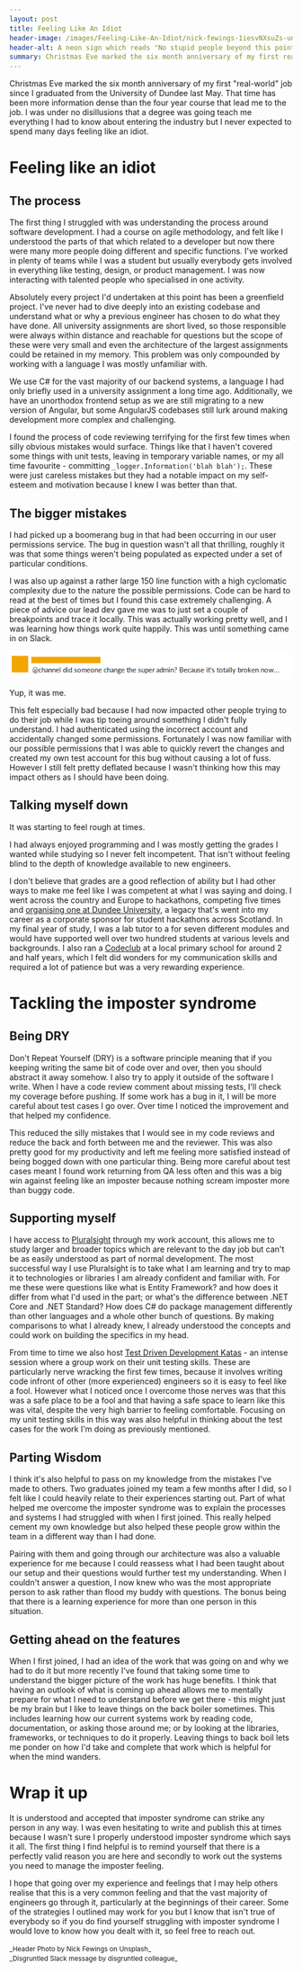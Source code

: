 ```yaml
---
layout: post
title: Feeling Like An Idiot
header-image: /images/Feeling-Like-An-Idiot/nick-fewings-1iesvNXsuZs-unsplash.jpg
header-alt: A neon sign which reads "No stupid people beyond this point" - Photo by Nick Fewings on Unsplash
summary: Christmas Eve marked the six month anniversary of my first real-world job since I graduated from the University of Dundee last May. That time has been more information dense than the four year course that lead me to the job. I was under no disillusions that a degree was going teach me everything I had to know about entering the industry but I never expected to spend many days feeling like an idiot.
---
```


Christmas Eve marked the six month anniversary of my first "real-world" job since I graduated from the University of Dundee last May. That time has been more information dense than the four year course that lead me to the job. I was under no disillusions that a degree was going teach me everything I had to know about entering the industry but I never expected to spend many days feeling like an idiot.

# Feeling like an idiot

## The process

The first thing I struggled with was understanding the process around software development. I had a course on agile methodology, and felt like I understood the parts of that which related to a developer but now there were many more people doing different and specific functions. I've worked in plenty of teams while I was a student but usually everybody gets involved in everything like testing, design, or product management. I was now interacting with talented people who specialised in one activity.

Absolutely every project I'd undertaken at this point has been a greenfield project. I've never had to dive deeply into an existing codebase and understand what or why a previous engineer has chosen to do what they have done. All university assignments are short lived, so those responsible were always within distance and reachable for questions but the scope of these were very small and even the architecture of the largest assignments could be retained in my memory. This problem was only compounded by working with a language I was mostly unfamiliar with. 

We use C# for the vast majority of our backend systems, a language I had only briefly used in a university assignment a long time ago. Additionally, we have an unorthodox frontend setup as we are still migrating to a new version of Angular, but some AngularJS codebases still lurk around making development more complex and challenging.

I found the process of code reviewing terrifying for the first few times when silly obvious mistakes would surface. Things like that I haven't covered some things with unit tests, leaving in temporary variable names, or my all time favourite - committing `_logger.Information('blah blah');`. These were just careless mistakes but they had a notable impact on my self-esteem and motivation because I knew I was better than that. 

## The bigger mistakes

I had picked up a boomerang bug in that had been occurring in our user permissions service. The bug in question wasn't all that thrilling, roughly it was that some things weren't being populated as expected under a set of particular conditions.

I was also up against a rather large 150 line function with a high cyclomatic complexity due to the nature the possible permissions. Code can be hard to read at the best of times but I found this case extremely challenging. A piece of advice our lead dev gave me was to just set a couple of breakpoints and trace it locally. This was actually working pretty well, and I was learning how things work quite happily. This was until something came in on Slack.

![An anonymous slack message which reads "at channel, did someone change the super admin? Because it's totally broken now."](/images/Feeling-Like-An-Idiot/ohno.png)

Yup, it was me.

This felt especially bad because I had now impacted other people trying to do their job while I was tip toeing around something I didn't fully understand. I had authenticated using the incorrect account and accidentally changed some permissions. Fortunately I was now familiar with our possible permissions that I was able to quickly revert the changes and created my own test account for this bug without causing a lot of fuss. However I still felt pretty deflated because I wasn't thinking how this may impact others as I should have been doing.

## Talking myself down

It was starting to feel rough at times.

I had always enjoyed programming and I was mostly getting the grades I wanted while studying so I never felt incompetent. That isn't without feeling blind to the depth of knowledge available to new engineers.

I don't believe that grades are a good reflection of ability but I had other ways to make me feel like I was competent at what I was saying and doing. I went across the country and Europe to hackathons, competing five times and [organising one at Dundee University](https://conorhaining.com/posts/Dundees-Hackathon/), a legacy that's went into my career as a corporate sponsor for student hackathons across Scotland. In my final year of study, I was a lab tutor to a for seven different modules and would have supported well over two hundred students at various levels and backgrounds. I also ran a [Codeclub](https://codeclub.org/en/) at a local primary school for around 2 and half years, which I felt did wonders for my communication skills and required a lot of patience but was a very rewarding experience.

# Tackling the imposter syndrome

## Being DRY

Don't Repeat Yourself (DRY) is a software principle meaning that if you keeping writing the same bit of code over and over, then you should abstract it away somehow. I also try to apply it outside of the software I write. When I have a code review comment about missing tests, I'll check my coverage before pushing. If some work has a bug in it, I will be more careful about test cases I go over. Over time I noticed the improvement and that helped my confidence.

This reduced the silly mistakes that I would see in my code reviews and reduce the back and forth between me and the reviewer. This was also pretty good for my productivity and left me feeling more satisfied instead of being bogged down with one particular thing. Being more careful about test cases meant I found work returning from QA less often and this was a big win against feeling like an imposter because nothing scream imposter more than buggy code.

## Supporting myself

I have access to [Pluralsight](https://www.pluralsight.com/) through my work account, this allows me to study larger and broader topics which are relevant to the day job but can't be as easily understood as part of normal development. The most successful way I use Pluralsight is to take what I am learning and try to map it to technologies or libraries I am already confident and familiar with. For me these were questions like what is Entity Framework? and how does it differ from what I'd used in the part; or what's the difference between .NET Core and .NET Standard? How does C# do package management differently than other languages and a whole other bunch of questions. By making comparisons to what I already knew, I already understood the concepts and could work on building the specifics in my head.

From time to time we also host [Test Driven Development Katas](http://www.peterprovost.org/blog/2012/05/02/kata-the-only-way-to-learn-tdd/) - an intense session where a group work on their unit testing skills. These are particularly nerve wracking the first few times, because it involves writing code infront of other (more experienced) engineers so it is easy to feel like a fool. However what I noticed once I overcome those nerves was that this was a safe place to be a fool and that having a safe space to learn like this was vital, despite the very high barrier to feeling comfortable. Focusing on my unit testing skills in this way was also helpful in thinking about the test cases for the work I'm doing as previously mentioned.

## Parting Wisdom

I think it's also helpful to pass on my knowledge from the mistakes I've made to others. Two graduates joined my team a few months after I did, so I felt like I could heavily relate to their experiences starting out. Part of what helped me overcome the imposter syndrome was to explain the processes and systems I had struggled with when I first joined. This really helped cement my own knowledge but also helped these people grow within the team in a different way than I had done.

Pairing with them and going through our architecture was also a valuable experience for me because I could reassess what I had been taught about our setup and their questions would further test my understanding. When I couldn't answer a question, I now knew who was the most appropriate person to ask rather than flood my buddy with questions. The bonus being that there is a learning experience for more than one person in this situation.

## Getting ahead on the features

When I first joined, I had an idea of the work that was going on and why we had to do it but more recently I've found that taking some time to understand the bigger picture of the work has huge benefits. I think that having an outlook of what is coming up ahead allows me to mentally prepare for what I need to understand before we get there - this might just be my brain but I like to leave things on the back boiler sometimes. This includes learning how our current systems work by reading code, documentation, or asking those around me; or by looking at the libraries, frameworks, or techniques to do it properly. Leaving things to back boil lets me ponder on how I'd take and complete that work which is helpful for when the mind wanders.

# Wrap it up

It is understood and accepted that imposter syndrome can strike any person in any way. I was even hesitating to write and publish this at times because I wasn't sure I properly understood imposter syndrome which says it all. The first thing I find helpful is to remind yourself that there is a perfectly valid reason you are here and secondly to work out the systems you need to manage the imposter feeling.

I hope that going over my experience and feelings that I may help others realise that this is a very common feeling and that the vast majority of engineers go through it, particularly at the beginnings of their career. Some of the strategies I outlined may work for you but I know that isn't true of everybody so if you do find yourself struggling with imposter syndrome I would love to know how you dealt with it, so feel free to reach out.


<small>
_Header Photo by Nick Fewings on Unsplash_ <br>
_Disgruntled Slack message by disgruntled colleague_ 
</small>